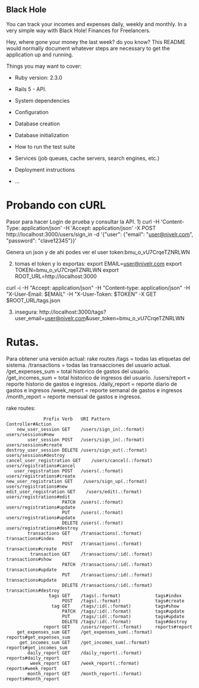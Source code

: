 ## Black Hole
You can track your incomes and expenses daily, weekly and monthly. In a very simple way with Black Hole! Finances for Freelancers.

Hey, where gone your money the last week? do you know?
This README would normally document whatever steps are necessary to get the
application up and running.

Things you may want to cover:

* Ruby version: 2.3.0
* Rails 5 - API.

* System dependencies

* Configuration

* Database creation

* Database initialization

* How to run the test suite

* Services (job queues, cache servers, search engines, etc.)

* Deployment instructions

* ...

# Probando con cURL
Pasor para hacer Login de prueba y consultar la API.
1)
curl -H 'Content-Type: application/json' -H 'Accept: application/json' -X POST http://localhost:3000/users/sign_in -d '{"user": {"email": "user@nivelr.com", "password": "clave12345"}}'

Genera un json y de ahi podes ver el user token:bmu_o_vU7CrqeTZNRLWN

2) tomas el token y lo exportas:
export EMAIL=user@nivelr.com
export TOKEN=bmu_o_vU7CrqeTZNRLWN
export ROOT_URL=http://localhost:3000

curl -i -H "Accept: application/json" -H "Content-type: application/json"  -H "X-User-Email: $EMAIL" -H "X-User-Token: $TOKEN" -X GET $ROOT_URL/tags.json

3) insegura:
http://localhost:3000/tags?user_email=user@nivelr.com&user_token=bmu_o_vU7CrqeTZNRLWN

# Rutas.
Para obtener una versión actual: rake routes
            /tags = todas las etiquetas del sistema.
            /transactions = todas las transacciones del usuario actual.
            /get_expenses_sum = total historico de gastos del usuario.
            /get_incomes_sum = total historico de ingresos del usuario.
            /users/report = reporte historio de gastos e ingresos.
            /daily_report = reporte diario de gastos e ingresos
            /week_report = reporte semanal de gastos e ingresos
            /month_report = reporte mensual de gastos e ingresos.
        



rake routes:

                  Prefix Verb   URI Pattern                 Controller#Action
        new_user_session GET    /users/sign_in(.:format)    users/sessions#new
            user_session POST   /users/sign_in(.:format)    users/sessions#create
    destroy_user_session DELETE /users/sign_out(.:format)   users/sessions#destroy
    cancel_user_registration GET    /users/cancel(.:format)     users/registrations#cancel
       user_registration POST   /users(.:format)            users/registrations#create
    new_user_registration GET    /users/sign_up(.:format)    users/registrations#new
    edit_user_registration GET    /users/edit(.:format)       users/registrations#edit
                         PATCH  /users(.:format)            users/registrations#update
                         PUT    /users(.:format)            users/registrations#update
                         DELETE /users(.:format)            users/registrations#destroy
            transactions GET    /transactions(.:format)     transactions#index
                         POST   /transactions(.:format)     transactions#create
             transaction GET    /transactions/:id(.:format) transactions#show
                         PATCH  /transactions/:id(.:format) transactions#update
                         PUT    /transactions/:id(.:format) transactions#update
                         DELETE /transactions/:id(.:format) transactions#destroy
                    tags GET    /tags(.:format)             tags#index
                         POST   /tags(.:format)             tags#create
                     tag GET    /tags/:id(.:format)         tags#show
                         PATCH  /tags/:id(.:format)         tags#update
                         PUT    /tags/:id(.:format)         tags#update
                         DELETE /tags/:id(.:format)         tags#destroy
                  report GET    /users/report(.:format)     reports#report
        get_expenses_sum GET    /get_expenses_sum(.:format) reports#get_expenses_sum
         get_incomes_sum GET    /get_incomes_sum(.:format)  reports#get_incomes_sum
            daily_report GET    /daily_report(.:format)     reports#daily_report
             week_report GET    /week_report(.:format)      reports#week_report
            month_report GET    /month_report(.:format)     reports#month_report
